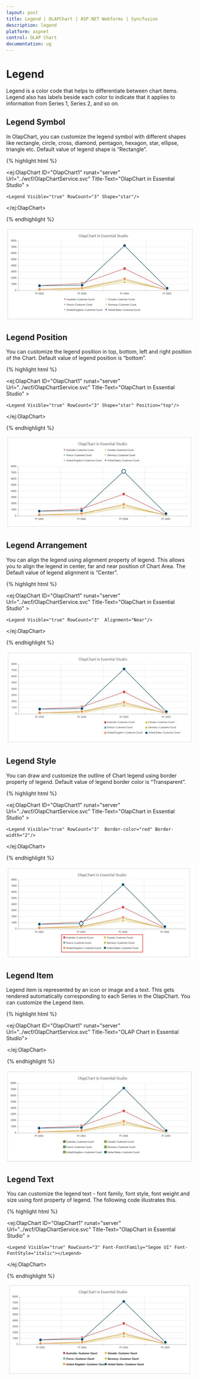 ```yaml
---
layout: post
title: Legend | OLAPChart | ASP.NET Webforms | Syncfusion
description: legend
platform: aspnet
control: OLAP Chart
documentation: ug
---
```


# Legend

Legend is a color code that helps to differentiate between chart items. Legend also has labels beside each color to indicate that it applies to information from Series 1, Series 2, and so on.

## Legend Symbol

In OlapChart, you can customize the legend symbol with different shapes like rectangle, circle, cross, diamond, pentagon, hexagon, star, ellipse, triangle etc. Default value of legend shape is “Rectangle”.

{% highlight html %}

<ej:OlapChart ID="OlapChart1" runat="server" Url="../wcf/OlapChartService.svc" Title-Text="OlapChart in Essential Studio" >

    <Legend Visible="true" RowCount="3" Shape="star"/>

</ej:OlapChart>

{% endhighlight %}

 ![C:/Users/Tamilarasu .M/Pictures/document/Chart/Legendshape.png](Legend_images/Legend_img1.png) 



## Legend Position

You can customize the legend position in top, bottom, left and right position of the Chart. Default value of legend position is “bottom”. 

{% highlight html %}

<ej:OlapChart ID="OlapChart1" runat="server" Url="../wcf/OlapChartService.svc" Title-Text="OlapChart in Essential Studio" >

    <Legend Visible="true" RowCount="3" Shape="star" Position="top"/>

</ej:OlapChart>

{% endhighlight %}



 ![C:/Users/Tamilarasu .M/Pictures/document/Chart/Legend position.png](Legend_images/Legend_img2.png) 



## Legend Arrangement

You can align the legend using alignment property of legend. This allows you to align the legend in center, far and near position of Chart Area. The Default value of legend alignment is “Center”.

{% highlight html %}

<ej:OlapChart ID="OlapChart1" runat="server" Url="../wcf/OlapChartService.svc" Title-Text="OlapChart in Essential Studio" >

    <Legend Visible="true" RowCount="3"  Alignment="Near"/>

</ej:OlapChart>

{% endhighlight %}

 ![C:/Users/Tamilarasu .M/Pictures/document/Chart/legendalignment.png](Legend_images/Legend_img3.png)



## Legend Style 

You can draw and customize the outline of Chart legend using border property of legend. Default value of legend border color is “Transparent”.

{% highlight html %}



<ej:OlapChart ID="OlapChart1" runat="server" Url="../wcf/OlapChartService.svc" Title-Text="OlapChart in Essential Studio" >

    <Legend Visible="true" RowCount="3"  Border-color="red" Border-width="2"/>

</ej:OlapChart>

{% endhighlight %}

 ![C:/Users/Tamilarasu .M/Pictures/document/Chart/legend border.png](Legend_images/Legend_img4.png) 



## Legend Item 

Legend item is represented by an icon or image and a text. This gets rendered automatically corresponding to each Series in the OlapChart. You can customize the Legend item.

{% highlight html %} 

<ej:OlapChart ID="OlapChart1" runat="server" Url="../wcf/OlapChartService.svc" Title-Text="OLAP Chart in Essential Studio">

   <Legend Visible="true" Position="Right" Alignment="Near" ItemStyle-Width=1 />

</ej:OlapChart>

{% endhighlight %}



 ![C:/Users/Tamilarasu .M/Pictures/document/Chart/legenditemborder.png](Legend_images/Legend_img5.png) 



## Legend Text

You can customize the legend text - font family, font style, font weight and size using font property of legend. The following code illustrates this.

{% highlight html %}

<ej:OlapChart ID="OlapChart1" runat="server" Url="../wcf/OlapChartService.svc" Title-Text="OlapChart in Essential Studio" >

    <Legend Visible="true" RowCount="3" Font-FontFamily="Segoe UI" Font-    FontStyle="italic"></Legend>

</ej:OlapChart>

{% endhighlight %}

 ![](Legend_images/Legend_img6.png) 